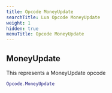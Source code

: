 ```yaml
---
title: Opcode MoneyUpdate
searchTitle: Lua Opcode MoneyUpdate
weight: 1
hidden: true
menuTitle: Opcode MoneyUpdate
---
```

## MoneyUpdate

This represents a MoneyUpdate opcode
```lua
Opcode.MoneyUpdate
```